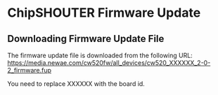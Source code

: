 # ChipSHOUTER Firmware Update

## Downloading Firmware Update File

The firmware update file is downloaded from the following URL: https://media.newae.com/cw520fw/all_devices/cw520_XXXXXX_2-0-2_firmware.fup

You need to replace XXXXXX with the board id.
